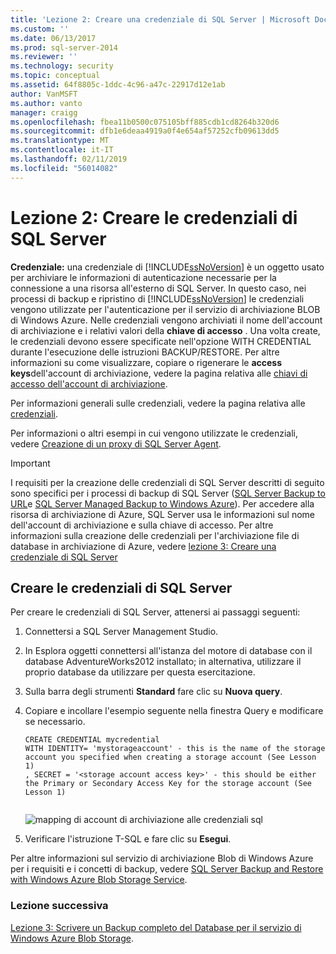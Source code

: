 ```yaml
---
title: 'Lezione 2: Creare una credenziale di SQL Server | Microsoft Docs'
ms.custom: ''
ms.date: 06/13/2017
ms.prod: sql-server-2014
ms.reviewer: ''
ms.technology: security
ms.topic: conceptual
ms.assetid: 64f8805c-1ddc-4c96-a47c-22917d12e1ab
author: VanMSFT
ms.author: vanto
manager: craigg
ms.openlocfilehash: fbea11b0500c075105bff885cdb1cd8264b320d6
ms.sourcegitcommit: dfb1e6deaa4919a0f4e654af57252cfb09613dd5
ms.translationtype: MT
ms.contentlocale: it-IT
ms.lasthandoff: 02/11/2019
ms.locfileid: "56014082"
---
```

# <a name="lesson-2-create-a-sql-server-credential"></a>Lezione 2: Creare le credenziali di SQL Server
  **Credenziale:** una credenziale di [!INCLUDE[ssNoVersion](../includes/ssnoversion-md.md)] è un oggetto usato per archiviare le informazioni di autenticazione necessarie per la connessione a una risorsa all'esterno di SQL Server.  In questo caso, nei processi di backup e ripristino di [!INCLUDE[ssNoVersion](../includes/ssnoversion-md.md)] le credenziali vengono utilizzate per l'autenticazione per il servizio di archiviazione BLOB di Windows Azure. Nelle credenziali vengono archiviati il nome dell'account di archiviazione e i relativi valori della **chiave di accesso** . Una volta create, le credenziali devono essere specificate nell'opzione WITH CREDENTIAL durante l'esecuzione delle istruzioni BACKUP/RESTORE. Per altre informazioni su come visualizzare, copiare o rigenerare le **access keys**dell'account di archiviazione, vedere la pagina relativa alle [chiavi di accesso dell'account di archiviazione](https://msdn.microsoft.com/library/windowsazure/hh531566.aspx).  
  
 Per informazioni generali sulle credenziali, vedere la pagina relativa alle [credenziali](../relational-databases/security/authentication-access/credentials-database-engine.md).  
  
 Per informazioni o altri esempi in cui vengono utilizzate le credenziali, vedere [Creazione di un proxy di SQL Server Agent](../ssms/agent/create-a-sql-server-agent-proxy.md).  
  
> [!IMPORTANT]  
>  I requisiti per la creazione delle credenziali di SQL Server descritti di seguito sono specifici per i processi di backup di SQL Server ([SQL Server Backup to URL](../relational-databases/backup-restore/sql-server-backup-to-url.md)e [SQL Server Managed  Backup to Windows Azure](../relational-databases/backup-restore/sql-server-managed-backup-to-microsoft-azure.md)). Per accedere alla risorsa di archiviazione di Azure, SQL Server usa le informazioni sul nome dell'account di archiviazione e sulla chiave di accesso.  Per altre informazioni sulla creazione delle credenziali per l'archiviazione file di database in archiviazione di Azure, vedere [lezione 3: Creare una credenziale di SQL Server](../relational-databases/lesson-2-create-a-sql-server-credential-using-a-shared-access-signature.md)  
  
## <a name="create-a-sql-server-credential"></a>Creare le credenziali di SQL Server  
 Per creare le credenziali di SQL Server, attenersi ai passaggi seguenti:  
  
1.  Connettersi a SQL Server Management Studio.  
  
2.  In Esplora oggetti connettersi all'istanza del motore di database con il database AdventureWorks2012 installato; in alternativa, utilizzare il proprio database da utilizzare per questa esercitazione.  
  
3.  Sulla barra degli strumenti **Standard** fare clic su **Nuova query**.  
  
4.  Copiare e incollare l'esempio seguente nella finestra Query e modificare se necessario.  
  
    ```  
    CREATE CREDENTIAL mycredential   
    WITH IDENTITY= 'mystorageaccount' - this is the name of the storage account you specified when creating a storage account (See Lesson 1)   
    , SECRET = '<storage account access key>' - this should be either the Primary or Secondary Access Key for the storage account (See Lesson 1)  
  
    ```  
  
     ![mapping di account di archiviazione alle credenziali sql](../../2014/tutorials/media/backuptocloud-storage-credential-mapping.gif "mapping account di archiviazione alle credenziali sql")  
  
5.  Verificare l'istruzione T-SQL e fare clic su **Esegui**.  
  
 Per altre informazioni sul servizio di archiviazione Blob di Windows Azure per i requisiti e i concetti di backup, vedere [SQL Server Backup and Restore with Windows Azure Blob Storage Service](../relational-databases/backup-restore/sql-server-backup-and-restore-with-microsoft-azure-blob-storage-service.md).  
  
### <a name="next-lesson"></a>Lezione successiva  
 [Lezione 3: Scrivere un Backup completo del Database per il servizio di Windows Azure Blob Storage](../../2014/tutorials/lesson-3-write-a-full-database-backup-to-the-windows-azure-blob-storage-service.md).  
  
  
